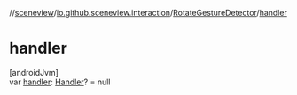 //[sceneview](../../../index.md)/[io.github.sceneview.interaction](../index.md)/[RotateGestureDetector](index.md)/[handler](handler.md)

# handler

[androidJvm]\
var [handler](handler.md): [Handler](https://developer.android.com/reference/kotlin/android/os/Handler.html)? = null
